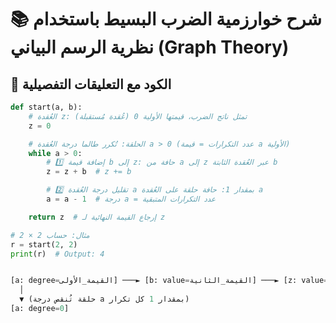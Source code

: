 # 📚 شرح خوارزمية الضرب البسيط باستخدام نظرية الرسم البياني (Graph Theory)

## 🧮 **الكود مع التعليقات التفصيلية**

```python
def start(a, b):
    # العُقدة z: تمثل ناتج الضرب، قيمتها الأولية 0 (عُقدة مُستقبلة)
    z = 0

    # الحلقة: تُكرر طالما درجة العُقدة a > 0 (عدد التكرارات = قيمة a الأولية)
    while a > 0:
        # 1️⃣ إضافة قيمة b إلى z: حافة من a إلى z عبر العُقدة الثابتة b
        z = z + b  # z += b

        # 2️⃣ تقليل درجة العُقدة a بمقدار 1: حافة حلقة على العُقدة a
        a = a - 1  # درجة a = عدد التكرارات المتبقية

    return z  # إرجاع القيمة النهائية لـ z

# مثال: حساب 2 × 2
r = start(2, 2)
print(r)  # Output: 4


[a: degree=القيمة_الأولى] ───► [b: value=القيمة_الثانية] ───► [z: value=الناتج]
  │
  ▼ (حلقة تُنقص درجة a بمقدار 1 كل تكرار)
[a: degree=0]
```
